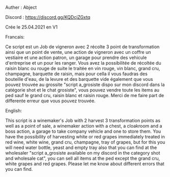 Auther : Abject

Discord : https://discord.gg/KQDcjZGxtq

Crée le 25.04.2021 en V1

Francais:

Ce script est un Job de vigneron avec 2 récolte 3 point de transformation ainsi que un point de vente, une action de vigneron avec un coffre un vestiaire et une action patron, un garage pour prendre
des vehicule d'entreprise et un pour les ranger. Vous avez la possibilitée de récoltée du raisin blanc ou rouge de suite le traitée en vin rouge, vin blanc, grand cru, champagne, barquette de raisin, mais pour cella
il vous faudras des bouteille d'eau, de la levure et des barquette vide également que vous pouvez trouvée au grossite "script a_grosiste dispo sur mon discord dans la catégorie shot et le chat grosiste", vous  pouvez vendre toute les items au ped sauf le grand cru, raisin blanc et raisin rouge. Merci de me faire part de differente erreur que vous pouvez trouvée.

English:

This script is a winemaker's Job with 2 harvest 3 transformation points as well as a point of sale, a winemaker action with a chest, a cloakroom and a boss action, a garage to take
company vehicle and one to store them. You have the possibility of harvesting white or red grapes immediately treated in red wine, white wine, grand cru, champagne, tray of grapes, but for this
you will need water bottle, yeast and empty tray also that you can find at the wholesaler "script a_grosiste available on my discord in the category shot and wholesale cat", you can sell all items at the ped except the grand cru, white grapes and red grapes. Please let me know about different errors that you can find.
